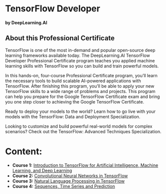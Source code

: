 # TensorFlow Developer
#### by DeepLearning.AI

## About this Professional Certificate
TensorFlow is one of the most in-demand and popular open-source deep learning frameworks available today. The DeepLearning.AI TensorFlow Developer Professional Certificate program teaches you applied machine learning skills with TensorFlow so you can build and train powerful models.

In this hands-on, four-course Professional Certificate program, you’ll learn the necessary tools to build scalable AI-powered applications with TensorFlow. After finishing this program, you’ll be able to apply your new TensorFlow skills to a wide range of problems and projects. This program can help you prepare for the Google TensorFlow Certificate exam and bring you one step closer to achieving the Google TensorFlow Certificate.

Ready to deploy your models to the world? Learn how to go live with your models with the TensorFlow: Data and Deployment Specialization.

Looking to customize and build powerful real-world models for complex scenarios? Check out the TensorFlow: Advanced Techniques Specialization.

# Content:
* **Course 1:** [Introduction to TensorFlow for Artificial Intelligence, Machine Learning, and Deep Learning](./M1_Introduction_to_TensorFlow_for_Artificial_Intelligence_Machine_Learning_and_Deep_Learning/README.md)
* **Course 2:** [Convolutional Neural Networks in TensorFlow](./M2_Convolutional_Neural_Network_in_TensorFlow/README.md)
* **Course 3:** [Natural Language Processing in TensorFlow](./M3_Natural_Language_Processing_in_TensorFlow/README.md)
* **Course 4:** [Sequences, Time Series and Prediction](./M4_Sequences_Time_Series_and_Prediction/README.md)
